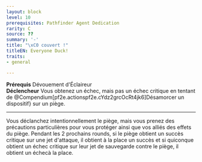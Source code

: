 ```yaml
---
layout: block
level: 10
prerequisites: Pathfinder Agent Dedication
rarity: C
source: ??
summary: '-'
title: "\xC0 couvert !"
titleEN: Everyone Duck!
traits:
- general

---
```


<p><span id="ctl00_MainContent_DetailedOutput"><strong>Prérequis</strong> Dévouement d'Éclaireur<br><strong>Déclencheur</strong> Vous obtenez un échec, mais pas un échec critique en tentant de @Compendium[pf2e.actionspf2e.cYdz2grcOcRt4jk6]Désamorcer un dispositif} sur un piège.<br></span></p>
<hr>
<p>Vous déclanchez intentionnellement le piège, mais vous prenez des précautions particulières pour vous protéger ainsi que vos alliés des effets du piège. Pendant les 2 prochains rounds, si le piège obtient un succès critique sur une jet d'attaque, il obtient à la place un succès  et si quiconque obtient un échec critique sur leur jet de sauvegarde contre le piège, il obtient un échecà la place.&nbsp;</p>